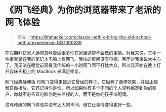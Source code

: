 # 《网飞经典》为你的浏览器带来了老派的网飞体验

> 原文：<https://lifehacker.com/classic-netflix-bring-the-old-school-netflix-experience-1831300289>

在假期拜访家人通常意味着做很多你在家里通常不会做的事情。对我来说，其中一件事就是在我的笔记本电脑上看网飞。我住的房间没有电视，客厅对我来说太中心了，我无法在睡觉前观看我传统的一小时网飞而不打扰大众，所以我开始在晚上打开我床头柜上的 MacBook 来满足修复。



网飞经典延伸版 将网飞变得更接近它曾经的样子。它抛弃了悬停效果，并阻止视频自动播放。它还记得你是谁，所以如果你有多个不同的个人资料绑定到你的账户，你就不必告诉电脑你是被监视的人，而不是你的孩子或配偶。

这与传统的网飞体验并没有太大的不同，但它让事情变得更好一些。